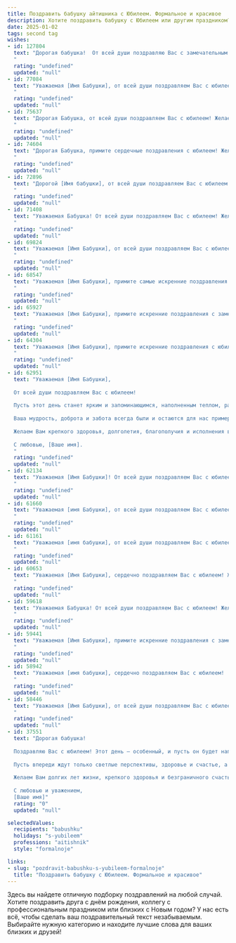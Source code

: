 ```yaml
---
title: Поздравить бабушку айтишника с Юбилеем. Формальное и красивое
description: Хотите поздравить бабушку с Юбилеем или другим праздником? Наш ИИ создаст незабываемое поздравление, а вы обязательно выделитесь среди других.  
date: 2025-01-02
tags: second tag
wishes:
- id: 127804
  text: "Дорогая бабушка!  От всей души поздравляю Вас с замечательным юбилеем!  Пусть этот день будет полон радости, тепла и приятных воспоминаний.  Желаю Вам крепкого здоровья, долголетия,  спокойствия и  безграничного счастья.  Пусть Ваш жизненный опыт и мудрость всегда  остаются для нас примером, а Ваша улыбка — источником света и вдохновения.  С праздником!
  "
  rating: "undefined"
  updated: "null"
- id: 77084
  text: "Уважаемая [Имя Бабушки], от всей души поздравляем Вас с юбилеем! Желаем Вам крепкого здоровья, долголетия, благополучия и  неисчерпаемой энергии. Пусть каждый день дарит Вам радость, тепло и любовь близких.
  "
  rating: "undefined"
  updated: "null"
- id: 75637
  text: "Дорогая Бабушка, от всей души поздравляем Вас с юбилеем! Желаем Вам крепкого здоровья, неиссякаемой энергии, радости и оптимизма! Пусть каждый день дарит новые приятные моменты, а Ваша работа  IT-специалиста приносит Вам удовлетворение и признание.
  "
  rating: "undefined"
  updated: "null"
- id: 74604
  text: "Дорогая Бабушка, примите сердечные поздравления с юбилеем! Желаем Вам крепкого здоровья, долголетия, семейного счастья и благополучия. Пусть Ваша жизнь будет наполнена радостью, любовью и заботой близких. В Вашем профессиональном пути – в сфере IT – желаем Вам новых интересных проектов, вдохновения и профессиональных успехов.
  "
  rating: "undefined"
  updated: "null"
- id: 72896
  text: "Дорогой [Имя бабушки], от всей души поздравляем Вас с юбилеем! Ваши годы жизни – это богатый опыт, мудрость и любовь, которые Вы щедро дарите своим близким. Ваш профессионализм в сфере информационных технологий, безусловно, заслуживает глубокого уважения и восхищения. Желаем Вам крепкого здоровья, благополучия, радости и новых свершений!
  "
  rating: "undefined"
  updated: "null"
- id: 71408
  text: "Уважаемая Бабушка! От всей души поздравляем Вас с юбилеем! Желаем Вам крепкого здоровья, тепла семейного очага, благополучия и неиссякаемой энергии. Пусть каждый день приносит Вам радость и удовлетворение.
  "
  rating: "undefined"
  updated: "null"
- id: 69824
  text: "Уважаемая [Имя Бабушки], от всей души поздравляем Вас с юбилеем! Пусть ваша жизнь будет наполнена здоровьем, радостью и светлыми моментами. Желаем Вам долгих лет жизни, семейного благополучия и новых интересных открытий в мире технологий.
  "
  rating: "undefined"
  updated: "null"
- id: 68547
  text: "Уважаемая [Имя Бабушки], примите самые искренние поздравления с юбилеем! Желаем Вам крепкого здоровья, бодрости духа, благополучия и долгих лет жизни! Пусть каждый день будет наполнен радостью, теплом и любовью близких. Пусть Ваша душа всегда будет светлой и молодой, а Ваша жизнь яркой и интересной!
  "
  rating: "undefined"
  updated: "null"
- id: 65927
  text: "Уважаемая [Имя Бабушки], примите искренние поздравления с замечательным юбилеем!  В этот день мы желаем Вам крепкого здоровья, неиссякаемой энергии и радости от каждого прожитого дня. Пусть Ваш жизненный опыт и мудрость всегда будут опорой для всех, кто Вас окружает.
  "
  rating: "undefined"
  updated: "null"
- id: 64304
  text: "Уважаемая [Имя Бабушки], примите искренние поздравления с юбилеем! Желаем Вам крепкого здоровья, долголетия, семейного благополучия и радости от каждого прожитого дня. Пусть Ваша жизнь будет наполнена теплотой, любовью и заботой близких. А в профессии, которую Вы выбрали, пусть Вас ждет успех и признание.
  "
  rating: "undefined"
  updated: "null"
- id: 62951
  text: "Уважаемая [Имя Бабушки],
  
  От всей души поздравляем Вас с юбилеем!
  
  Пусть этот день станет ярким и запоминающимся, наполненным теплом, радостью и любовью близких.
  
  Ваша мудрость, доброта и забота всегда были и остаются для нас примером.
  
  Желаем Вам крепкого здоровья, долголетия, благополучия и исполнения всех самых заветных желаний!
  
  С любовью, [Ваше имя].
  "
  rating: "undefined"
  updated: "null"
- id: 62134
  text: "Уважаемая [Имя Бабушки]! От всей души поздравляем Вас с юбилеем! Желаем крепкого здоровья, долгих лет жизни, наполненных радостью, счастьем и успехами. Пусть Ваша работа IT-специалиста приносит Вам удовлетворение и новые открытия, а близкие всегда окружают Вас заботой и любовью.
  "
  rating: "undefined"
  updated: "null"
- id: 61660
  text: "Уважаемая [имя Бабушки], от всей души поздравляем Вас с юбилеем!  Желаем Вам крепкого здоровья, долгих лет жизни, наполненных радостью,  и пусть Ваша душа всегда остаётся молодой и светлой.  Особо хочется отметить Ваш вклад в развитие Ваших внуков и правнуков,  Ваше мудрое руководство и ценные советы, которые  всегда помогают нам идти по жизни верным путем. Пусть Ваш жизненный путь будет  освещен  теплом любви близких и  радостью  от достижений   Ваших  потомков.
  "
  rating: "undefined"
  updated: "null"
- id: 61161
  text: "Уважаемая [имя бабушки], от всей души поздравляем Вас с юбилеем! Пусть этот день станет символом Вашей мудрости, любви и долголетия. Желаем Вам крепкого здоровья, неиссякаемой энергии, душевного тепла и радости от каждого прожитого дня.
  "
  rating: "undefined"
  updated: "null"
- id: 60653
  text: "Уважаемая [Имя Бабушки], сердечно поздравляем Вас с юбилеем! Желаем Вам крепкого здоровья, оптимизма и долгих лет жизни, полных радости и благополучия. Пусть Ваша работа в IT-сфере приносит Вам удовлетворение и успех, а родные и близкие всегда будут рядом, даря Вам свою любовь и поддержку.
  "
  rating: "undefined"
  updated: "null"
- id: 59618
  text: "Уважаемая Бабушка! От всей души поздравляем Вас с юбилеем! Желаем Вам крепкого здоровья, душевного спокойствия и  радости от каждого прожитого дня. Пусть Ваше сердце всегда будет согрето любовью близких, а в доме царит уют и благополучие.
  "
  rating: "undefined"
  updated: "null"
- id: 59441
  text: "Уважаемая [Имя Бабушки], примите искренние поздравления с замечательным юбилеем!  Желаем Вам крепкого здоровья, бодрости духа и долгих лет жизни, наполненных радостью и любовью близких. Пусть Ваш богатый жизненный опыт и мудрость  вдохновляют Вас и Ваших близких на новые свершения!
  "
  rating: "undefined"
  updated: "null"
- id: 58942
  text: "Уважаемая [имя бабушки], сердечно поздравляем Вас с юбилеем!  Желаем Вам крепкого здоровья,  неиссякаемой жизненной энергии,  счастья, благополучия и  радости. Пусть каждый день приносит Вам новые достижения,  интересные события и  позитивные эмоции. С праздником!
  "
  rating: "undefined"
  updated: "null"
- id: 58446
  text: "Уважаемая [Имя Бабушки], от всей души поздравляем Вас с юбилеем! Желаем Вам крепкого здоровья, неиссякаемой энергии, радости и благополучия в каждом дне. Пусть Ваша жизнь будет наполнена теплом, любовью и заботой близких. С праздником!
  "
  rating: "undefined"
  updated: "null"
- id: 37551
  text: "Дорогая бабушка!
  
  Поздравляю Вас с юбилеем! Этот день – особенный, и пусть он будет наполнен радостью, теплом и любовью близких. Ваш жизненный путь - это пример мудрости и терпения, а Ваши достижения в профессии айтишника вдохновляют нас всех.
  
  Пусть впереди ждут только светлые перспективы, здоровье и счастье, а каждый день приносит новые поводы для радости. Вы – наша опора и ориентир, и мы гордимся тем, что Вы – наша бабушка.
  
  Желаем Вам долгих лет жизни, крепкого здоровья и безграничного счастья!
  
  С любовью и уважением,
  [Ваше имя]"
  rating: "0"
  updated: "null"

selectedValues:
  recipients: "babushku"
  holidays: "s-yubileem"
  professions: "aitishnik"
  style: "formalnoje"

links:
- slug: "pozdravit-babushku-s-yubileem-formalnoje"
  title: "Поздравить бабушку с Юбилеем. Формальное и красивое"
---
```


Здесь вы найдете отличную подборку поздравлений на любой случай. 
Хотите поздравить друга с днём рождения, коллегу с профессиональным праздником или близких с Новым годом? У нас есть всё, чтобы сделать ваш поздравительный текст незабываемым. Выбирайте нужную категорию и находите лучшие слова для ваших близких и друзей!
